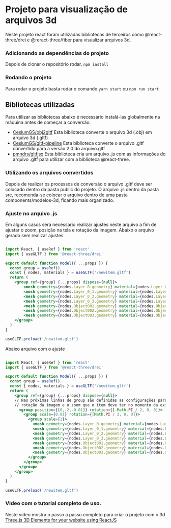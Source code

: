 # Projeto para visualização de arquivos 3d
Neste projeto react foram utilizadas bibliotecas de terceiros como @react-three/drei e @reract-three/fiber para visualizar arquivos 
3d.

### Adicionando as dependências do projeto
Depois de clonar o repositório rodar.
`npm install`

### Rodando o projeto
Para rodar o projeto basta rodar o comando `yarn start` ou `npm run start` 

## Bibliotecas utilizadas
Para utilizar as bibliotecas abaixo é necessário instalá-las globalmente na máquina antes de começar a conversão.

- [CesiumGS/obj2gltf](https://github.com/CesiumGS/obj2gltf) Esta biblioteca converte o arquivo 3d (.obj) em arquivo 3d (.gltf)
- [CesiumGS/gltf-pipeline](https://github.com/CesiumGS/gltf-pipeline) Esta biblioteca converte o arquivo .gltf convertido para a versão 2.0 do arquivo.gltf
- [pmndrs/gltfjsx](https://github.com/pmndrs/gltfjsx) Esta biblioteca cria um arquivo .js com as informações do arquivo .gltf para utilizar com a biblioteca @react-three.

### Utilizando os arquivos convertidos

Depois de realizar os processos de conversão o arquivo .gltf deve ser colocado dentro da pasta public do projeto.
O arquivo .js dentro da pasta src, recomenda-se colocar o arquivo dentro de uma pasta components/modelos-3d, ficando mais organizado.

### Ajuste no arquivo .js

Em alguns casos será necessário realizar ajustes neste arquivo a fim de ajustar o zoom, posição na tela e rotação da imagem.
Abaixo o arquivo gerado sem realizar ajustes.
```jsx

import React, { useRef } from 'react'
import { useGLTF } from '@react-three/drei'

export default function Model({ ...props }) {
  const group = useRef()
  const { nodes, materials } = useGLTF('/newitem.gltf')
  return (
    <group ref={group} {...props} dispose={null}>
        <mesh geometry={nodes.Layer_0.geometry} material={nodes.Layer_0.material} />
        <mesh geometry={nodes.Layer_0_1.geometry} material={nodes.Layer_0_1.material} />
        <mesh geometry={nodes.Layer_0_2.geometry} material={nodes.Layer_0_2.material} />
        <mesh geometry={nodes.Layer_0_3.geometry} material={nodes.Layer_0_3.material} />
        <mesh geometry={nodes.Object001.geometry} material={nodes.Object001.material} />
        <mesh geometry={nodes.Object002.geometry} material={nodes.Object002.material} />
        <mesh geometry={nodes.Object003.geometry} material={nodes.Object003.material} />
    </group>
  )
}

useGLTF.preload('/newitem.gltf')
```
Abaixo arquivo com o ajuste
```jsx

import React, { useRef } from 'react'
import { useGLTF } from '@react-three/drei'

export default function Model({ ...props }) {
  const group = useRef()
  const { nodes, materials } = useGLTF('/newitem.gltf')
  return (
    <group ref={group} {...props} dispose={null}>
    // Nas próximas linhas de group são definidas as configurações para a posição na tela,
    // rotação da imagem e o zoom que o item deve ter no momento da exibição.
      <group position={[0,-2,-0.01]} rotation={[-Math.PI / 2, 0, 0]}>
        <group scale={0.01} rotation={[Math.PI / 2, 0, 0]}>
          <group scale={1}>
            <mesh geometry={nodes.Layer_0.geometry} material={nodes.Layer_0.material} />
            <mesh geometry={nodes.Layer_0_1.geometry} material={nodes.Layer_0_1.material} />
            <mesh geometry={nodes.Layer_0_2.geometry} material={nodes.Layer_0_2.material} />
            <mesh geometry={nodes.Layer_0_3.geometry} material={nodes.Layer_0_3.material} />
            <mesh geometry={nodes.Object001.geometry} material={nodes.Object001.material} />
            <mesh geometry={nodes.Object002.geometry} material={nodes.Object002.material} />
            <mesh geometry={nodes.Object003.geometry} material={nodes.Object003.material} />
          </group>
        </group>
      </group>
    </group>
  )
}

useGLTF.preload('/newitem.gltf')
```
### Video com o tutorial completo de uso.

Neste vídeo mostra o passo a passo completo para criar o projeto com o 3d [Three.js 3D Elements for your website using ReactJS](https://www.youtube.com/watch?v=wxvSHOrBHbw)